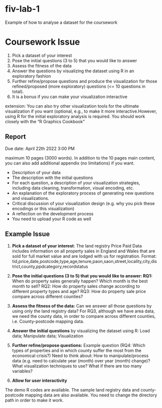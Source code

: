 # fiv-lab-1

Example of how to analyse a dataset for the coursework

# Coursework Issue

1. Pick a dataset of your interest
2. Pose the initial questions (3 to 5) that you would like to answer 
3. Assess the fitness of the data
4. Answer the questions by visualizing the dataset using R in an exploratory fashion
5. Further refine/propose questions and produce the visualization for those refined/proposed (more exploratory) questions (<= 10 questions in total).
6. It is a bonus if you can make your visualization interactive

extension: You can also try other visualization tools for the ultimate visualization if you want (optional, e.g., to make it more interactive.However, using R for the initial exploratory analysis is required. You should work closely with the “R Graphics Cookbook"

## Report

Due date:  April 22th 2022 3:00 PM

maximum 10 pages (3000 words). In addition to the 10 pages main content, you can also add additional appendix (no limitations) if you want.

* Description of your data
* The description with the initial questions
* For each question, a description of your visualization strategies, including data cleaning, transformation, visual encoding, etc.
* An explanation of the exploratory process of generating new questions and visualizations.
* Critical discussion of your visualization design (e.g. why you pick these encodings or this visualization)
* A reflection on the development process
* You need to upload your R code as well


## Example Issue

1. __Pick a dataset of your interest__: The land registry Price Paid Data includes information on all property sales in England and Wales that are sold for full market value and are lodged with us for registration. Format: tid,price,date,postcode,type,age,tenure,paon,saon,street,locality,city,district,county,ppdcategory,recordstatus
2. __Pose the initial questions (3 to 5) that you would like to answer: RQ1:__ When do property sales generally happen? Which month is the best month to sell? RQ2: How do property sales change according to different property types and age? RQ3: How do property sale price compare across different counties?
3. __Assess the fitness of the data:__ Can we answer all those questions by using only the land registry data? For RQ3, although we have area data, we need the county data, in order to compare across different counties, i.e. County-postcode mapping data.
4. __Answer the initial questions__ by visualizing the dataset using R: Load data; Manipulate data; Visualization
5. __Further refine/propose questions:__ Example question (RQ4: Which types of properties and in which county suffer the most from the economical crisis?) Need to think about: How to manipulate/process data (e.g. need to calculate year (month) over year (month) change)? What visualization techniques to use? What if there are too many variables?
    
6. __Allow for user interactivity__

The demo R codes are available. The sample land registry data and county-postcode mapping data are also available. You need to change the directory path in order to make it work.

